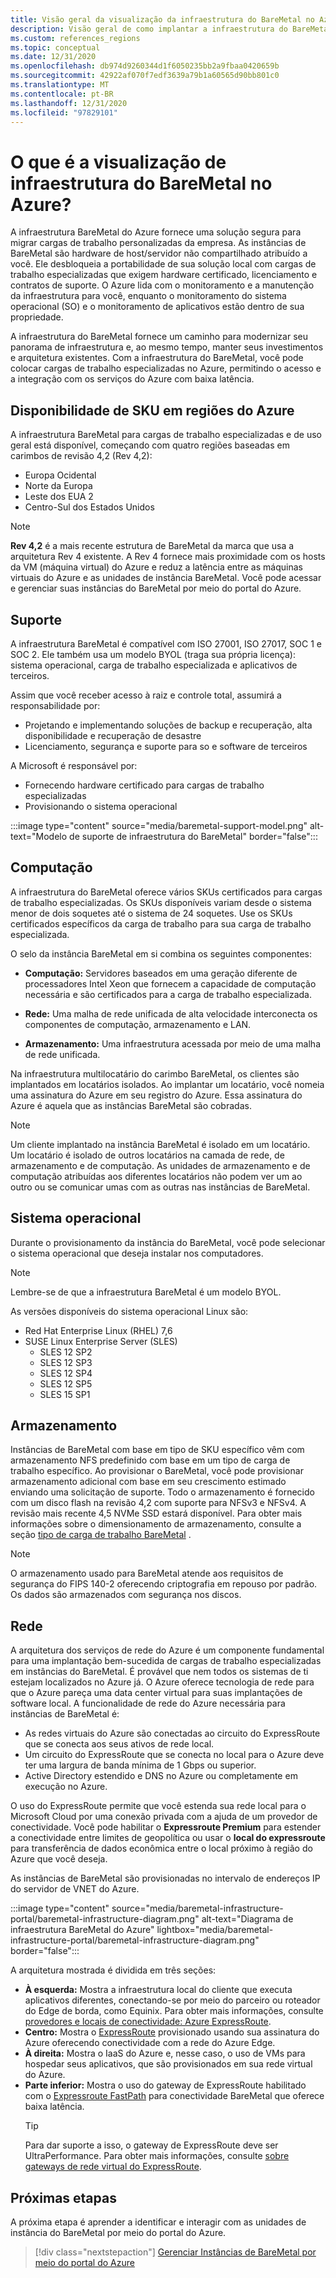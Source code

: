 ```yaml
---
title: Visão geral da visualização da infraestrutura do BareMetal no Azure
description: Visão geral de como implantar a infraestrutura do BareMetal no Azure.
ms.custom: references_regions
ms.topic: conceptual
ms.date: 12/31/2020
ms.openlocfilehash: db974d9260344d1f6050235bb2a9fbaa0420659b
ms.sourcegitcommit: 42922af070f7edf3639a79b1a60565d90bb801c0
ms.translationtype: MT
ms.contentlocale: pt-BR
ms.lasthandoff: 12/31/2020
ms.locfileid: "97829101"
---
```

#  <a name="what-is-baremetal-infrastructure-preview-on-azure"></a>O que é a visualização de infraestrutura do BareMetal no Azure?

A infraestrutura BareMetal do Azure fornece uma solução segura para migrar cargas de trabalho personalizadas da empresa. As instâncias de BareMetal são hardware de host/servidor não compartilhado atribuído a você. Ele desbloqueia a portabilidade de sua solução local com cargas de trabalho especializadas que exigem hardware certificado, licenciamento e contratos de suporte. O Azure lida com o monitoramento e a manutenção da infraestrutura para você, enquanto o monitoramento do sistema operacional (SO) e o monitoramento de aplicativos estão dentro de sua propriedade.

A infraestrutura do BareMetal fornece um caminho para modernizar seu panorama de infraestrutura e, ao mesmo tempo, manter seus investimentos e arquitetura existentes. Com a infraestrutura do BareMetal, você pode colocar cargas de trabalho especializadas no Azure, permitindo o acesso e a integração com os serviços do Azure com baixa latência.

## <a name="sku-availability-in-azure-regions"></a>Disponibilidade de SKU em regiões do Azure
A infraestrutura BareMetal para cargas de trabalho especializadas e de uso geral está disponível, começando com quatro regiões baseadas em carimbos de revisão 4,2 (Rev 4,2):
- Europa Ocidental
- Norte da Europa
- Leste dos EUA 2
- Centro-Sul dos Estados Unidos

>[!NOTE]
>**Rev 4,2** é a mais recente estrutura de BareMetal da marca que usa a arquitetura Rev 4 existente.  A Rev 4 fornece mais proximidade com os hosts da VM (máquina virtual) do Azure e reduz a latência entre as máquinas virtuais do Azure e as unidades de instância BareMetal. Você pode acessar e gerenciar suas instâncias do BareMetal por meio do portal do Azure. 

## <a name="support"></a>Suporte
A infraestrutura BareMetal é compatível com ISO 27001, ISO 27017, SOC 1 e SOC 2.  Ele também usa um modelo BYOL (traga sua própria licença): sistema operacional, carga de trabalho especializada e aplicativos de terceiros.  

Assim que você receber acesso à raiz e controle total, assumirá a responsabilidade por:
- Projetando e implementando soluções de backup e recuperação, alta disponibilidade e recuperação de desastre
- Licenciamento, segurança e suporte para so e software de terceiros

A Microsoft é responsável por:
- Fornecendo hardware certificado para cargas de trabalho especializadas 
- Provisionando o sistema operacional

:::image type="content" source="media/baremetal-support-model.png" alt-text="Modelo de suporte de infraestrutura do BareMetal" border="false":::

## <a name="compute"></a>Computação
A infraestrutura do BareMetal oferece vários SKUs certificados para cargas de trabalho especializadas. Os SKUs disponíveis variam desde o sistema menor de dois soquetes até o sistema de 24 soquetes. Use os SKUs certificados específicos da carga de trabalho para sua carga de trabalho especializada.

O selo da instância BareMetal em si combina os seguintes componentes:

- **Computação:** Servidores baseados em uma geração diferente de processadores Intel Xeon que fornecem a capacidade de computação necessária e são certificados para a carga de trabalho especializada.

- **Rede:** Uma malha de rede unificada de alta velocidade interconecta os componentes de computação, armazenamento e LAN.

- **Armazenamento:** Uma infraestrutura acessada por meio de uma malha de rede unificada.

Na infraestrutura multilocatário do carimbo BareMetal, os clientes são implantados em locatários isolados. Ao implantar um locatário, você nomeia uma assinatura do Azure em seu registro do Azure. Essa assinatura do Azure é aquela que as instâncias BareMetal são cobradas.

>[!NOTE]
>Um cliente implantado na instância BareMetal é isolado em um locatário. Um locatário é isolado de outros locatários na camada de rede, de armazenamento e de computação. As unidades de armazenamento e de computação atribuídas aos diferentes locatários não podem ver um ao outro ou se comunicar umas com as outras nas instâncias de BareMetal.

## <a name="os"></a>Sistema operacional
Durante o provisionamento da instância do BareMetal, você pode selecionar o sistema operacional que deseja instalar nos computadores. 

>[!NOTE]
>Lembre-se de que a infraestrutura BareMetal é um modelo BYOL.

As versões disponíveis do sistema operacional Linux são:
- Red Hat Enterprise Linux (RHEL) 7,6
- SUSE Linux Enterprise Server (SLES)
   - SLES 12 SP2
   - SLES 12 SP3
   - SLES 12 SP4
   - SLES 12 SP5
   - SLES 15 SP1

## <a name="storage"></a>Armazenamento
Instâncias de BareMetal com base em tipo de SKU específico vêm com armazenamento NFS predefinido com base em um tipo de carga de trabalho específico. Ao provisionar o BareMetal, você pode provisionar armazenamento adicional com base em seu crescimento estimado enviando uma solicitação de suporte. Todo o armazenamento é fornecido com um disco flash na revisão 4,2 com suporte para NFSv3 e NFSv4. A revisão mais recente 4,5 NVMe SSD estará disponível. Para obter mais informações sobre o dimensionamento de armazenamento, consulte a seção [tipo de carga de trabalho BareMetal](../../../virtual-machines/workloads/sap/get-started.md) .

>[!NOTE]
>O armazenamento usado para BareMetal atende aos requisitos de segurança do FIPS 140-2 oferecendo criptografia em repouso por padrão. Os dados são armazenados com segurança nos discos.

## <a name="networking"></a>Rede
A arquitetura dos serviços de rede do Azure é um componente fundamental para uma implantação bem-sucedida de cargas de trabalho especializadas em instâncias do BareMetal. É provável que nem todos os sistemas de ti estejam localizados no Azure já. O Azure oferece tecnologia de rede para que o Azure pareça uma data center virtual para suas implantações de software local. A funcionalidade de rede do Azure necessária para instâncias de BareMetal é:

- As redes virtuais do Azure são conectadas ao circuito do ExpressRoute que se conecta aos seus ativos de rede local.
- Um circuito do ExpressRoute que se conecta no local para o Azure deve ter uma largura de banda mínima de 1 Gbps ou superior.
- Active Directory estendido e DNS no Azure ou completamente em execução no Azure.

O uso do ExpressRoute permite que você estenda sua rede local para o Microsoft Cloud por uma conexão privada com a ajuda de um provedor de conectividade. Você pode habilitar o **Expressroute Premium** para estender a conectividade entre limites de geopolítica ou usar o **local do expressroute** para transferência de dados econômica entre o local próximo à região do Azure que você deseja.

As instâncias de BareMetal são provisionadas no intervalo de endereços IP do servidor de VNET do Azure.

:::image type="content" source="media/baremetal-infrastructure-portal/baremetal-infrastructure-diagram.png" alt-text="Diagrama de infraestrutura BareMetal do Azure" lightbox="media/baremetal-infrastructure-portal/baremetal-infrastructure-diagram.png" border="false":::

A arquitetura mostrada é dividida em três seções:
- **À esquerda:** Mostra a infraestrutura local do cliente que executa aplicativos diferentes, conectando-se por meio do parceiro ou roteador do Edge de borda, como Equinix. Para obter mais informações, consulte [provedores e locais de conectividade: Azure ExpressRoute](../../../expressroute/expressroute-locations.md).
- **Centro:** Mostra o [ExpressRoute](../../../expressroute/expressroute-introduction.md) provisionado usando sua assinatura do Azure oferecendo conectividade com a rede do Azure Edge.
- **À direita:** Mostra o IaaS do Azure e, nesse caso, o uso de VMs para hospedar seus aplicativos, que são provisionados em sua rede virtual do Azure.
- **Parte inferior:** Mostra o uso do gateway de ExpressRoute habilitado com o [Expressroute FastPath](../../../expressroute/about-fastpath.md) para conectividade BareMetal que oferece baixa latência.   
   >[!TIP]
   >Para dar suporte a isso, o gateway de ExpressRoute deve ser UltraPerformance.  Para obter mais informações, consulte [sobre gateways de rede virtual do ExpressRoute](../../../expressroute/expressroute-about-virtual-network-gateways.md).

## <a name="next-steps"></a>Próximas etapas

A próxima etapa é aprender a identificar e interagir com as unidades de instância do BareMetal por meio do portal do Azure.

> [!div class="nextstepaction"]
> [Gerenciar Instâncias de BareMetal por meio do portal do Azure](baremetal-infrastructure-portal.md)
